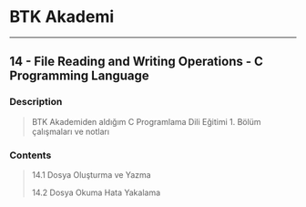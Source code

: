# BTK Akademi
___

## 14 - File Reading and Writing Operations - C Programming Language

### Description
> BTK Akademiden aldığım C Programlama Dili Eğitimi 1. Bölüm çalışmaları ve notları

### Contents
> 14.1 Dosya Oluşturma ve Yazma
>
> 14.2 Dosya Okuma Hata Yakalama

